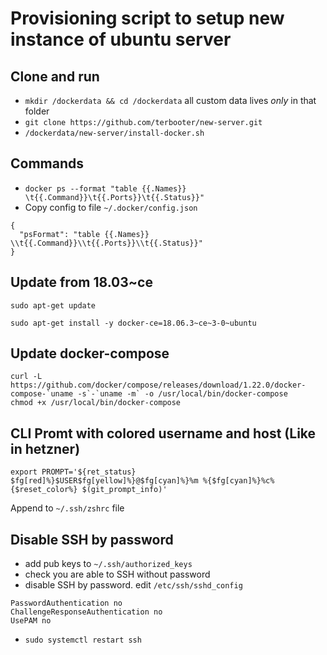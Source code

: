 # Provisioning script to setup new instance of ubuntu server
## Clone and run
* `mkdir /dockerdata && cd /dockerdata` all custom data lives *only* in that folder
* `git clone https://github.com/terbooter/new-server.git`
* `/dockerdata/new-server/install-docker.sh`

## Commands
* `docker ps --format "table {{.Names}}   \t{{.Command}}\t{{.Ports}}\t{{.Status}}"`
* Copy config to file `~/.docker/config.json`
```
{
  "psFormat": "table {{.Names}}   \\t{{.Command}}\\t{{.Ports}}\\t{{.Status}}"
}
```

## Update from 18.03~ce
```
sudo apt-get update

sudo apt-get install -y docker-ce=18.06.3~ce~3-0~ubuntu
```

## Update docker-compose 
```
curl -L https://github.com/docker/compose/releases/download/1.22.0/docker-compose-`uname -s`-`uname -m` -o /usr/local/bin/docker-compose
chmod +x /usr/local/bin/docker-compose
```

## CLI Promt with colored username and host (Like in hetzner)
```
export PROMPT='${ret_status} $fg[red]%}$USER$fg[yellow]%}@$fg[cyan]%}%m %{$fg[cyan]%}%c%{$reset_color%} $(git_prompt_info)'
```
Append to `~/.ssh/zshrc` file

## Disable SSH by password
* add pub keys to `~/.ssh/authorized_keys`
* check you are able to SSH without password
* disable SSH by password. edit `/etc/ssh/sshd_config`
```
PasswordAuthentication no
ChallengeResponseAuthentication no
UsePAM no
```
* `sudo systemctl restart ssh`